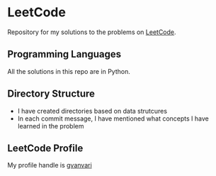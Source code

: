 # LeetCode
Repository for my solutions to the problems on [LeetCode](www.leetcode.com).

## Programming Languages
All the solutions in this repo are in Python. 

## Directory Structure
* I have created directories based on data strutcures
* In each commit message, I have mentioned what concepts I have learned in the problem

## LeetCode Profile
My profile handle is [gvanvari](https://leetcode.com/gvanvari/)
